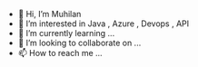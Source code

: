 - 👋 Hi, I’m Muhilan
- 👀 I’m interested in Java , Azure , Devops , API
- 🌱 I’m currently learning ...
- 💞️ I’m looking to collaborate on ...
- 📫 How to reach me ...

<!---
muhilan007/muhilan007 is a ✨ special ✨ repository because its `README.md` (this file) appears on your GitHub profile.
You can click the Preview link to take a look at your changes.
--->
